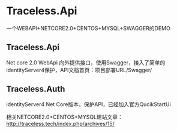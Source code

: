 # Traceless.Api
一个WEBAPI+NETCORE2.0+CENTOS+MYSQL+SWAGGER的DEMO

## Traceless.Api
Net core 2.0 WebApi
向外提供接口，使用Swagger，接入了简单的identityServer4保护，API文档首页：项目部署URL/Swagger/

## Traceless.Auth
identityServer4 Net Core版本，保护API，已经加入官方QucikStartUi

相关NETCORE2.0+CENTOS+MYSQL建站文章：http://traceless.tech/index.php/archives/15/
